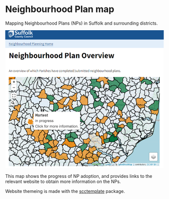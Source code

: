 # Neighbourhood Plan map
Mapping Neighbourhood Plans (NPs) in Suffolk and surrounding districts.

<img src="map-example.png"/>

This map shows the progress of NP adoption, and provides links to the relevant website to obtain more information on the NPs.

Website themeing is made with the [scctemplate](https://github.com/SCC-Planning/scctemplate) package.
